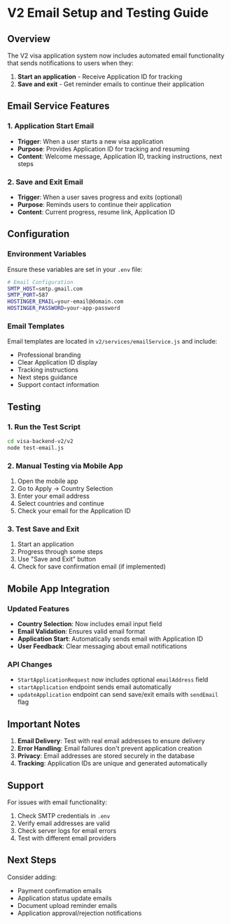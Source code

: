 # V2 Email Setup and Testing Guide

## Overview

The V2 visa application system now includes automated email functionality that sends notifications to users when they:

1. **Start an application** - Receive Application ID for tracking
2. **Save and exit** - Get reminder emails to continue their application

## Email Service Features

### 1. Application Start Email

- **Trigger**: When a user starts a new visa application
- **Purpose**: Provides Application ID for tracking and resuming
- **Content**: Welcome message, Application ID, tracking instructions, next steps

### 2. Save and Exit Email

- **Trigger**: When a user saves progress and exits (optional)
- **Purpose**: Reminds users to continue their application
- **Content**: Current progress, resume link, Application ID

## Configuration

### Environment Variables

Ensure these variables are set in your `.env` file:

```bash
# Email Configuration
SMTP_HOST=smtp.gmail.com
SMTP_PORT=587
HOSTINGER_EMAIL=your-email@domain.com
HOSTINGER_PASSWORD=your-app-password
```

### Email Templates

Email templates are located in `v2/services/emailService.js` and include:

- Professional branding
- Clear Application ID display
- Tracking instructions
- Next steps guidance
- Support contact information

## Testing

### 1. Run the Test Script

```bash
cd visa-backend-v2/v2
node test-email.js
```

### 2. Manual Testing via Mobile App

1. Open the mobile app
2. Go to Apply → Country Selection
3. Enter your email address
4. Select countries and continue
5. Check your email for the Application ID

### 3. Test Save and Exit

1. Start an application
2. Progress through some steps
3. Use "Save and Exit" button
4. Check for save confirmation email (if implemented)

## Mobile App Integration

### Updated Features

- **Country Selection**: Now includes email input field
- **Email Validation**: Ensures valid email format
- **Application Start**: Automatically sends email with Application ID
- **User Feedback**: Clear messaging about email notifications

### API Changes

- `StartApplicationRequest` now includes optional `emailAddress` field
- `startApplication` endpoint sends email automatically
- `updateApplication` endpoint can send save/exit emails with `sendEmail` flag

## Important Notes

1. **Email Delivery**: Test with real email addresses to ensure delivery
2. **Error Handling**: Email failures don't prevent application creation
3. **Privacy**: Email addresses are stored securely in the database
4. **Tracking**: Application IDs are unique and generated automatically

## Support

For issues with email functionality:

1. Check SMTP credentials in `.env`
2. Verify email addresses are valid
3. Check server logs for email errors
4. Test with different email providers

## Next Steps

Consider adding:

- Payment confirmation emails
- Application status update emails
- Document upload reminder emails
- Application approval/rejection notifications
